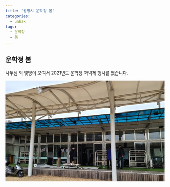 ```yaml
---
title: "광명시 운학정 봄"
categories:
  - unhak
tags:
  - 운학정
  - 봄
---
```


## 운학정 봄

사두님 외 몇명이 모여서 2021년도 운학정 과녁제 행사를 했습니다.     

![광명시 운학정 과녁제 이미지1](/assets/images/unhak/gwanyeog_001.jpg "광명시 운학정 과녁제 이미지1")
